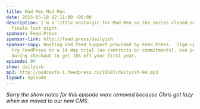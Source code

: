 ```yaml
---
title: Mad Men Mad Man
date: 2015-05-18 12:11:00 -06:00
description: I’m a little nostalgic for Mad Men as the series closed out with a great
  finale last night.
sponsor: Feed.Press
sponsor-link: http://feed.press/dailyish
sponsor-copy: Hosting and feed support provided by Feed.Press.  Sign-up today and
  try FeedPress on a 14 day trial (no contracts or commitments). Use promo code "dailyish"
  during checkout to get 10% off your first year.
episode: 94
show: dailyish
mp3: http://podcasts-1.feedpress.co/10587/dailyish-94.mp3
layout: episode
---
```


<em>Sorry the show notes for this episode were removed because Chris got lazy when we moved to our new CMS</em>.
